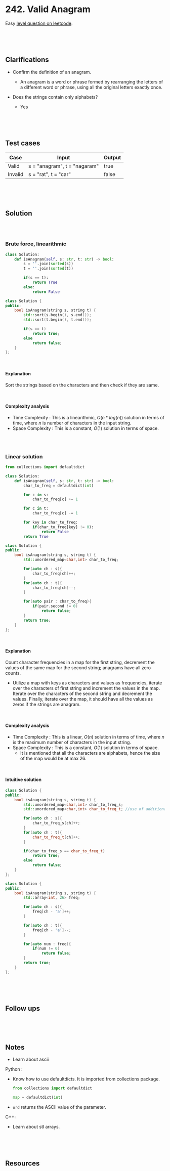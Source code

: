 # 242. Valid Anagram

Easy [level question on leetcode](https://leetcode.com/problems/valid-anagram/description/).

<br>
<br>
<br>

## Clarifications

- Confirm the definition of an anagram.

  - An anagram is a word or phrase formed by rearranging the letters of a different word or phrase, using all the original letters exactly once.

- Does the strings contain only alphabets?

  - Yes

<br>
<br>
<br>

## Test cases

| Case    | Input                        | Output |
| ------- | ---------------------------- | ------ |
| Valid   | s = "anagram", t = "nagaram" | true   |
| Invalid | s = "rat", t = "car"         | false  |

<br>
<br>
<br>

## Solution

<br>
<br>

### Brute force, linearithmic

```py
class Solution:
    def isAnagram(self, s: str, t: str) -> bool:
        s = ''.join(sorted(s))
        t = ''.join(sorted(t))

        if(s == t):
            return True
        else:
            return False
```

```cpp
class Solution {
public:
    bool isAnagram(string s, string t) {
        std::sort(s.begin(), s.end());
        std::sort(t.begin(), t.end());

        if(s == t)
            return true;
        else
            return false;
    }
};
```

<br>

#### Explanation

Sort the strings based on the characters and then check if they are same.

<br>

#### Complexity analysis

- Time Complexity : This is a linearithmic, $O(n * log(n))$ solution in terms of time, where $n$ is number of characters in the input string.
- Space Complexity : This is a constant, $O(1)$ solution in terms of space.

<br>
<br>

### Linear solution

```py
from collections import defaultdict

class Solution:
    def isAnagram(self, s: str, t: str) -> bool:
        char_to_freq = defaultdict(int)

        for c in s:
            char_to_freq[c] += 1

        for c in t:
            char_to_freq[c] -= 1

        for key in char_to_freq:
            if(char_to_freq[key] != 0):
                return False
        return True
```

```cpp
class Solution {
public:
    bool isAnagram(string s, string t) {
        std::unordered_map<char,int> char_to_freq;

        for(auto ch : s){
            char_to_freq[ch]++;
        }
        for(auto ch : t){
            char_to_freq[ch]--;
        }

        for(auto pair : char_to_freq){
            if(pair.second != 0)
                return false;
        }
        return true;
    }
};
```

<br>

#### Explanation

Count character frequencies in a map for the first string, decrement the values of the same map for the second string; anagrams have all zero counts.

- Utilize a map with keys as characters and values as frequencies, iterate over the characters of first string and increment the values in the map. Iterate over the characters of the second string and decrement the values. Finally, iterate over the map, it should have all the values as zeros if the strings are anagram.

<br>

#### Complexity analysis

- Time Complexity : This is a linear, $O(n)$ solution in terms of time, where $n$ is the maximum number of characters in the input string.
- Space Complexity : This is a constant, $O(1)$ solution in terms of space.
  - It is mentioned that all the characters are alphabets, hence the size of the map would be at max 26.

<br>

#### Intuitive solution

```cpp
class Solution {
public:
    bool isAnagram(string s, string t) {
        std::unordered_map<char,int> char_to_freq_s;
        std::unordered_map<char,int> char_to_freq_t; //use of additional map!

        for(auto ch : s){
            char_to_freq_s[ch]++;
        }
        for(auto ch : t){
            char_to_freq_t[ch]++;
        }

        if(char_to_freq_s == char_to_freq_t)
            return true;
        else
            return false;
    }
};
```

```cpp
class Solution {
public:
    bool isAnagram(string s, string t) {
        std::array<int, 26> freq;

        for(auto ch : s){
            freq[ch - 'a']++;
        }

        for(auto ch : t){
            freq[ch - 'a']--;
        }

        for(auto num : freq){
            if(num != 0)
                return false;
        }
        return true;
    }
};
```

<br>
<br>
<br>

## Follow ups

<br>
<br>
<br>

## Notes

- Learn about ascii

Python :

- Know how to use defaultdicts. It is imported from collections package.

  ```py
  from collections import defaultdict

  map = defaultdict(int)
  ```

- `ord` returns the ASCII value of the parameter.

C++:

- Learn about stl arrays.

<br>
<br>
<br>

## Resources

<br>
<br>
<br>
